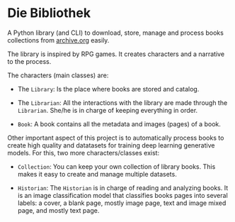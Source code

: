 # Die Bibliothek

A Python library (and CLI) to download, store, manage and process books collections from [archive.org]('archive.org') easily.

The library is inspired by RPG games. It creates characters and a narrative to the process.

The characters (main classes) are:
- The `Library`: Is the place where books are stored and catalog.

- The `Librarian`: All the interactions with the library are made through the `Librarian`. She/he is in charge of keeping everything in order.

- `Book`: A book contains all the metadata and images (pages) of a book.

Other important aspect of this project is to automatically process books to create high quality and datatasets for training deep learning generative models. For this, two more characters/classes exist:

- `Collection`: You can keep your own collection of library books. This makes it easy to create and manage multiple datasets.

- `Historian`: The `Historian` is in charge of reading and analyzing books. It is an image classification model that classifies books pages into several labels: a cover, a blank page, mostly image page, text and image mixed page, and mostly text page.